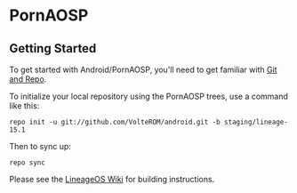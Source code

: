 PornAOSP
===========

Getting Started
---------------

To get started with Android/PornAOSP, you'll need to get
familiar with [Git and Repo](https://source.android.com/source/using-repo.html).

To initialize your local repository using the PornAOSP trees, use a command like this:

    repo init -u git://github.com/VolteROM/android.git -b staging/lineage-15.1

Then to sync up:

    repo sync

Please see the [LineageOS Wiki](https://wiki.lineageos.org/) for building instructions.
